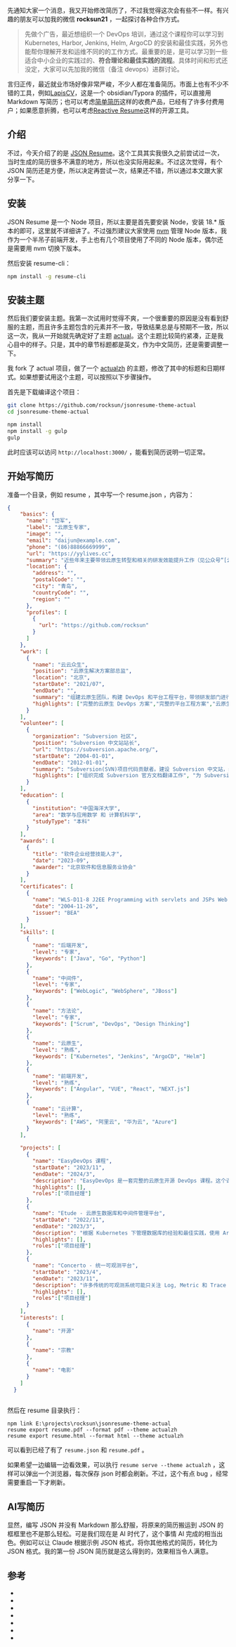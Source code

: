 <!-- 
title: 使用JSON Resume写简历
cover: ./cover.png
-->

先通知大家一个消息，我又开始修改简历了，不过我觉得这次会有些不一样。有兴趣的朋友可以加我的微信 **rocksun21** ，一起探讨各种合作方式。

> 先做个广告，最近想组织一个 DevOps 培训，通过这个课程你可以学习到 Kubernetes, Harbor, Jenkins, Helm, ArgoCD 的安装和最佳实践，另外也能帮你理解开发和运维不同的的工作方式。最重要的是，是可以学习到一些适合中小企业的实践过的、**符合理论和最佳实践的流程**。具体时间和形式还没定，大家可以先加我的微信（备注 devops）进群讨论。

言归正传，最近就业市场好像非常严峻，不少人都在准备简历。市面上也有不少不错的工具，例如[LapisCV][1]，这是一个 obsidian/Typora 的插件，可以直接用 Markdown 写简历；也可以考虑[简单简历][2]这样的收费产品，已经有了许多付费用户；如果愿意折腾，也可以考虑[Reactive Resume](3)这样的开源工具。

## 介绍

不过，今天介绍了的是 [JSON Resume](https://jsonresume.org/)。这个工具其实我很久之前尝试过一次，当时生成的简历很多不满意的地方，所以也没实际用起来。不过这次觉得，有个 JSON 简历还是方便，所以决定再尝试一次，结果还不错，所以通过本文跟大家分享一下。

## 安装

JSON Resume 是一个 Node 项目，所以主要是首先要安装 Node，安装 18.* 版本的即可，这里就不详细讲了。不过强烈建议大家使用 [nvm][5] 管理 Node 版本，我作为一个半吊子前端开发，手上也有几个项目使用了不同的 Node 版本，偶尔还是需要用 nvm 切换下版本。

然后安装 resume-cli：

```bash
npm install -g resume-cli
```

## 安装主题

然后我们要安装主题。我第一次试用时觉得不爽，一个很重要的原因是没有看到舒服的主题，而且许多主题包含的元素并不一致，导致结果总是与预期不一致，所以这一次，我从一开始就先确定好了主题 [actual](6)。这个主题比较简约紧凑，正是我心目中的样子。只是，其中的章节标题都是英文，作为中文简历，还是需要调整一下。

我 fork 了 actual 项目，做了一个 [actualzh](7) 的主题，修改了其中的标题和日期样式。如果想要试用这个主题，可以按照以下步骤操作。

首先是下载编译这个项目：

```bash
git clone https://github.com/rocksun/jsonresume-theme-actual
cd jsonresume-theme-actual

npm install
npm install -g gulp
gulp
```

此时应该可以访问 `http://localhost:3000/` ，能看到简历说明一切正常。

## 开始写简历

准备一个目录，例如 resume ，其中写一个 resume.json ，内容为：

```json
{
    "basics": {
      "name": "岱军",
      "label": "云原生专家",
      "image": "",
      "email": "daijun@example.com",
      "phone": "(86)88866669999",
      "url": "https://yylives.cc",
      "summary": "近些年来主要带领云原生转型和相关的研发效能提升工作（见公众号“[云云众生s](https://mp.weixin.qq.com/s/pOOg9IC78zJ70uMQzkQUDA)”）。精通 Kubernetes 等云原生技术，熟练运用 DevOps、Scrum 和 Design Thinking 等方法论。技术功底全面，善于学习和处理问题，对于 ChatGPT 等生成式 AI 技术有比较深入的研究和应用。具备丰富的 Golang、Java、Python 以及前端项目经验。多年的 WebSphere 中间件产品专家工作经验，也曾经担任 BEA（后被 Oracle 收购） Dev2dev 社区 WebLogic 管理版块版主，精通各类 Java 中间件以及 Tuxedo 。精通研发过程的各个方面。早年也从事过自动化测试、软件配置管理和自动化运维等工作。",
      "location": {
        "address": "",
        "postalCode": "",
        "city": "青岛",
        "countryCode": "",
        "region": ""
      },
      "profiles": [
        {
          "url": "https://github.com/rocksun"
        }
      ]
    },
    "work": [
      {
        "name": "云云众生",
        "position": "云原生解决方案部总监",
        "location": "北京",
        "startDate": "2021/07",
        "endDate": "",
        "summary": "组建云原生团队，构建 DevOps 和平台工程平台，带领研发部门进行云原生转型，并形成解决方案推向给客户，负责重要客户的云原生服务售前工作。还开发了 Go 核心代码，组建了公司战略运维产品 Edith 的开发团队。",
        "highlights": ["完整的云原生 DevOps 方案","完整的平台工程方案","云原生的实战 DevOps 课程", "开源云原生数据库方案", "新一代可观测性方案", "基于 Go 的自动化运维产品", "引入大数据、全文检索、OCR和GenAI等技术"]
      }
    ],
    "volunteer": [
      {
        "organization": "Subversion 社区",
        "position": "Subversion 中文站站长",
        "url": "https://subversion.apache.org/",
        "startDate": "2004-01-01",
        "endDate": "2012-01-01",
        "summary": "Subversion(SVN)项目代码贡献者。建设 Subversion 中文站，组织维护官方文档的翻译，编写原创 SVN 教程。",
        "highlights": ["组织完成 Subversion 官方文档翻译工作", "为 Subversion 贡献代码", "参与 TortoiseSVN 项目", "独立完成 Subersion 中文站建设"]
      }
    ],
    "education": [
      {
        "institution": "中国海洋大学",
        "area": "数学与应用数学 和 计算机科学",
        "studyType": "本科"
      }
    ],
    "awards": [
      {
        "title": "软件企业经营技能人才",
        "date": "2023-09",
        "awarder": "北京软件和信息服务业协会"
      }
    ],
    "certificates": [
      {
        "name": "WLS-D11-8 J2EE Programming with servlets and JSPs Web Using BEA Weblogic Server",
        "date": "2004-11-26",
        "issuer": "BEA"
      }
    ],
    "skills": [
      {
        "name": "后端开发",
        "level": "专家",
        "keywords": ["Java", "Go", "Python"]
      },
      {
        "name": "中间件",
        "level": "专家",
        "keywords": ["WebLogic", "WebSphere", "JBoss"]
      },
      {
        "name": "方法论",
        "level": "专家",
        "keywords": ["Scrum", "DevOps", "Design Thinking"]
      },
      {
        "name": "云原生",
        "level": "熟练",
        "keywords": ["Kubernetes", "Jenkins", "ArgoCD", "Helm"]
      },
      {
        "name": "前端开发",
        "level": "熟练",
        "keywords": ["Angular", "VUE", "React", "NEXT.js"]
      },
      {
        "name": "云计算",
        "level": "熟练",
        "keywords": ["AWS", "阿里云", "华为云", "Azure"]
      }
    ],
  
    "projects": [
      {
        "name": "EasyDevOps 课程",
        "startDate": "2023/11",
        "endDate": "2024/3",
        "description": "EasyDevOps 是一套完整的云原生开源 DevOps 课程。这个课程为大家提供了一套 DevOps 平台参考架构，包含 Kubernetes, Jenkins, ArgoCD, Harbor, GitLab 等产品，融合各类云原生运维和开发的方法论，可以帮助开发和运维团队快速转向云原生 DevOps 环境。",
        "highlights": [],
        "roles":["项目经理"]
      },
      {
        "name": "Etude - 云原生数据库和中间件管理平台",
        "startDate": "2022/11",
        "endDate": "2023/3",
        "description": "根据 Kubernetes 下管理数据库的经验和最佳实践，使用 ArgoCD 和 Helm 构建了一套 Etude 云原生数据库和中间件管理平台。通过 Etude 可以一个 YAML 文件部署具备自动备份、可观测面板的高可用数据库和中间件，大大减轻数据库和中间件工程师的运维工作。\n\n 目前 Etude 已经支持了 MySQL、 PostgreSQL、MongoDB、ElasticSearch、Redis，达梦，openGauss 等数据库和中间件。另外，方案也参考了 KubeBlock 和 Percona 等云原生数据库平台。",
        "highlights": [],
        "roles":["项目经理"]
      },
      {
        "name": "Concerto - 统一可观测平台",
        "startDate": "2023/4",
        "endDate": "2023/11",
        "description": "许多传统的可观测系统可能只关注 Log, Metric 和 Trace 的某一方面。但是对于解决问题来说，有一个统一的可观测平台会更有价值。Concerto 是新一代的可观测解决方案，融合了 OpenTelemetry, eBPF 和 ClickHouse 等工具，能够更轻松地实现复杂的可观测能力。",
        "highlights": [],
        "roles":["项目经理"]
      }
    ],
    "interests": [
      {
        "name": "开源"
      },
      {
        "name": "宗教"
      },
      {
        "name": "电影"
      }
    ]
  }
  
```

然后在 resume 目录执行：

```
npm link E:\projects\rocksun\jsonresume-theme-actual
resume export resume.pdf --format pdf --theme actualzh
resume export resume.html --format html --theme actualzh
```

可以看到已经了有了 `resume.json` 和 `resume.pdf` 。

如果希望一边编辑一边看效果，可以执行 `resume serve --theme actualzh` ，这样可以弹出一个浏览器，每次保存 json 时都会刷新。不过，这个有点 bug ，经常需要重启一下才刷新。

## AI写简历

显然，编写 JSON 并没有 Markdown 那么舒服，将原来的简历搬运到 JSON 的框框里也不是那么轻松。可是我们现在是 AI 时代了，这个事情 AI 完成的相当出色。例如可以让 Claude 根据示例 JSON 格式，将你其他格式的简历，转化为 JSON 格式。我的第一份 JSON 简历就是这么得到的，效果相当令人满意。

## 参考

- [1]: https://github.com/BingyanStudio/LapisCV "LapisCV"
- [2]: https://easycv.cn/ "简单简历"
- [3]: https://github.com/AmruthPillai/Reactive-Resume "Reactive Resume"
- [4]: https://jsonresume.org/ "JSON Resume"
- [5]: https://github.com/nvm-sh/nvm "nvm"
- [6]: https://github.com/davcd/jsonresume-theme-actual "Actual theme"
- [7]: https://github.com/rocksun/jsonresume-theme-actual "Actual Chinese theme"
